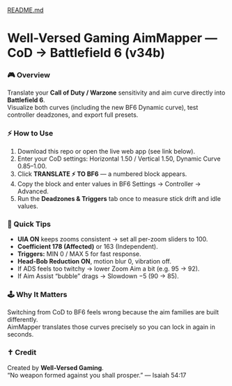 [README.md](https://github.com/user-attachments/files/23219801/README.md)
# Well-Versed Gaming AimMapper — CoD → Battlefield 6 (v34b)

### 🎮 Overview
Translate your **Call of Duty / Warzone** sensitivity and aim curve directly into **Battlefield 6**.  
Visualize both curves (including the new BF6 Dynamic curve), test controller deadzones, and export full presets.

### ⚡ How to Use
1. Download this repo or open the live web app (see link below).  
2. Enter your CoD settings: Horizontal 1.50 / Vertical 1.50, Dynamic Curve 0.85–1.00.  
3. Click **TRANSLATE ⚡ TO BF6** — a numbered block appears.  
4. Copy the block and enter values in BF6 Settings → Controller → Advanced.  
5. Run the **Deadzones & Triggers** tab once to measure stick drift and idle values.

### 🧠 Quick Tips
- **UIA ON** keeps zooms consistent → set all per-zoom sliders to 100.  
- **Coefficient 178 (Affected)** or 163 (Independent).  
- **Triggers:** MIN 0 / MAX 5 for fast response.  
- **Head-Bob Reduction ON**, motion blur 0, vibration off.  
- If ADS feels too twitchy → lower Zoom Aim a bit (e.g. 95 → 92).  
- If Aim Assist “bubble” drags → Slowdown −5 (90 → 85).

### 🕹️ Why It Matters
Switching from CoD to BF6 feels wrong because the aim families are built differently.  
AimMapper translates those curves precisely so you can lock in again in seconds.

### ✝️ Credit
Created by **Well-Versed Gaming**.  
“No weapon formed against you shall prosper.” — Isaiah 54:17
